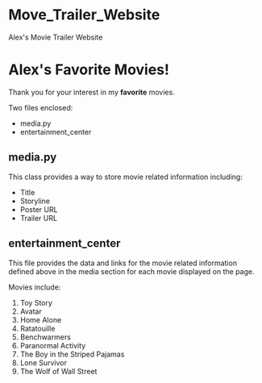 # Move_Trailer_Website
Alex's Movie Trailer Website
# Alex's Favorite Movies!

Thank you for your interest in my **favorite** movies.

Two files enclosed:

* media.py
* entertainment_center

## media.py
This class provides a way to store movie related information including:

* Title
* Storyline
* Poster URL
* Trailer URL

## entertainment_center
This file provides the data and links for the movie related information
defined above in the media section for each movie displayed on the page.

Movies include:
1. Toy Story
2. Avatar
3. Home Alone
4. Ratatouille
5. Benchwarmers
6. Paranormal Activity
7. The Boy in the Striped Pajamas
8. Lone Survivor
9. The Wolf of Wall Street



